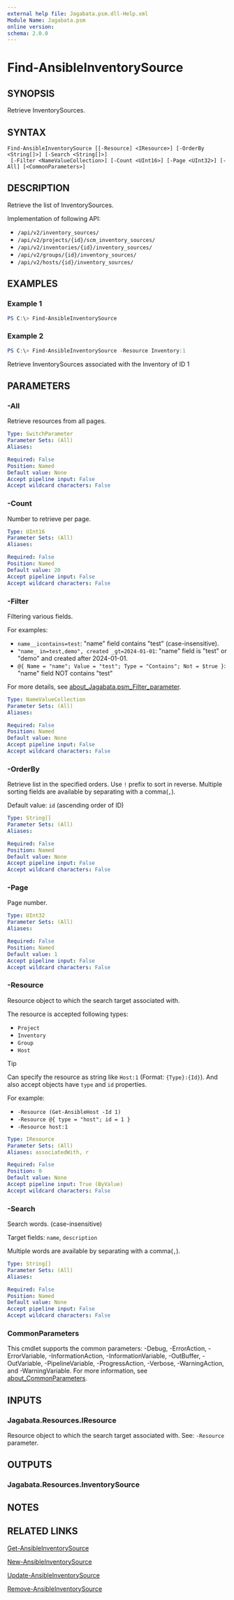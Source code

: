 ```yaml
---
external help file: Jagabata.psm.dll-Help.xml
Module Name: Jagabata.psm
online version:
schema: 2.0.0
---
```


# Find-AnsibleInventorySource

## SYNOPSIS
Retrieve InventorySources.

## SYNTAX

```
Find-AnsibleInventorySource [[-Resource] <IResource>] [-OrderBy <String[]>] [-Search <String[]>]
 [-Filter <NameValueCollection>] [-Count <UInt16>] [-Page <UInt32>] [-All] [<CommonParameters>]
```

## DESCRIPTION
Retrieve the list of InventorySources.

Implementation of following API:  
- `/api/v2/inventory_sources/`  
- `/api/v2/projects/{id}/scm_inventory_sources/`  
- `/api/v2/inventories/{id}/inventory_sources/`  
- `/api/v2/groups/{id}/inventory_sources/`  
- `/api/v2/hosts/{id}/inventory_sources/`

## EXAMPLES

### Example 1
```powershell
PS C:\> Find-AnsibleInventorySource
```

### Example 2
```powershell
PS C:\> Find-AnsibleInventorySource -Resource Inventory:1
```

Retrieve InventorySources associated with the Inventory of ID 1

## PARAMETERS

### -All
Retrieve resources from all pages.

```yaml
Type: SwitchParameter
Parameter Sets: (All)
Aliases:

Required: False
Position: Named
Default value: None
Accept pipeline input: False
Accept wildcard characters: False
```

### -Count
Number to retrieve per page.

```yaml
Type: UInt16
Parameter Sets: (All)
Aliases:

Required: False
Position: Named
Default value: 20
Accept pipeline input: False
Accept wildcard characters: False
```

### -Filter
Filtering various fields.

For examples:  
- `name__icontains=test`: "name" field contains "test" (case-insensitive).  
- `"name_ in=test,demo", created _gt=2024-01-01`: "name" field is "test" or "demo" and created after 2024-01-01.  
- `@{ Name = "name"; Value = "test"; Type = "Contains"; Not = $true }`: "name" field NOT contains "test"

For more details, see [about_Jagabata.psm_Filter_parameter](about_Jagabata.psm_Filter_parameter.md).

```yaml
Type: NameValueCollection
Parameter Sets: (All)
Aliases:

Required: False
Position: Named
Default value: None
Accept pipeline input: False
Accept wildcard characters: False
```

### -OrderBy
Retrieve list in the specified orders.
Use `!` prefix to sort in reverse.
Multiple sorting fields are available by separating with a comma(`,`).

Default value: `id` (ascending order of ID)

```yaml
Type: String[]
Parameter Sets: (All)
Aliases:

Required: False
Position: Named
Default value: None
Accept pipeline input: False
Accept wildcard characters: False
```

### -Page
Page number.

```yaml
Type: UInt32
Parameter Sets: (All)
Aliases:

Required: False
Position: Named
Default value: 1
Accept pipeline input: False
Accept wildcard characters: False
```

### -Resource
Resource object to which the search target associated with.

The resource is accepted following types:  
- `Project`  
- `Inventory`  
- `Group`  
- `Host`

> [!TIP]  
> Can specify the resource as string like `Host:1` (Format: `{Type}:{Id}`).
> And also accept objects have `type` and `id` properties.  
>
> For example:  
>  - `-Resource (Get-AnsibleHost -Id 1)`  
>  - `-Resource @{ type = "host"; id = 1 }`  
>  - `-Resource host:1`

```yaml
Type: IResource
Parameter Sets: (All)
Aliases: associatedWith, r

Required: False
Position: 0
Default value: None
Accept pipeline input: True (ByValue)
Accept wildcard characters: False
```

### -Search
Search words. (case-insensitive)

Target fields: `name`, `description`

Multiple words are available by separating with a comma(`,`).

```yaml
Type: String[]
Parameter Sets: (All)
Aliases:

Required: False
Position: Named
Default value: None
Accept pipeline input: False
Accept wildcard characters: False
```

### CommonParameters
This cmdlet supports the common parameters: -Debug, -ErrorAction, -ErrorVariable, -InformationAction, -InformationVariable, -OutBuffer, -OutVariable, -PipelineVariable, -ProgressAction, -Verbose, -WarningAction, and -WarningVariable. For more information, see [about_CommonParameters](http://go.microsoft.com/fwlink/?LinkID=113216).

## INPUTS

### Jagabata.Resources.IResource
Resource object to which the search target associated with.
See: `-Resource` parameter.

## OUTPUTS

### Jagabata.Resources.InventorySource
## NOTES

## RELATED LINKS

[Get-AnsibleInventorySource](Get-AnsibleInventorySource.md)

[New-AnsibleInventorySource](New-AnsibleInventorySource.md)

[Update-AnsibleInventorySource](Update-AnsibleInventorySource.md)

[Remove-AnsibleInventorySource](Remove-AnsibleInventorySource.md)

